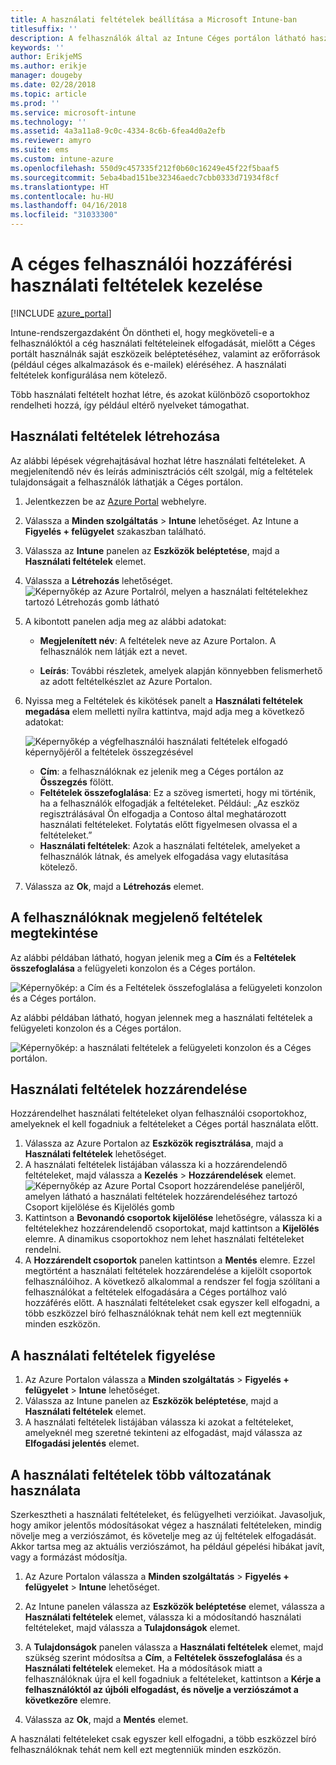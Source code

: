 ```yaml
---
title: A használati feltételek beállítása a Microsoft Intune-ban
titlesuffix: ''
description: A felhasználók által az Intune Céges portálon látható használati feltételek beállítása.
keywords: ''
author: ErikjeMS
ms.author: erikje
manager: dougeby
ms.date: 02/28/2018
ms.topic: article
ms.prod: ''
ms.service: microsoft-intune
ms.technology: ''
ms.assetid: 4a3a11a8-9c0c-4334-8c6b-6fea4d0a2efb
ms.reviewer: amyro
ms.suite: ems
ms.custom: intune-azure
ms.openlocfilehash: 550d9c457335f212f0b60c16249e45f22f5baaf5
ms.sourcegitcommit: 5eba4bad151be32346aedc7cbb0333d71934f8cf
ms.translationtype: HT
ms.contentlocale: hu-HU
ms.lasthandoff: 04/16/2018
ms.locfileid: "31033300"
---
```

# <a name="manage-your-companys-terms-and-conditions-for-user-access"></a>A céges felhasználói hozzáférési használati feltételek kezelése

[!INCLUDE [azure_portal](./includes/azure_portal.md)]

Intune-rendszergazdaként Ön döntheti el, hogy megköveteli-e a felhasználóktól a cég használati feltételeinek elfogadását, mielőtt a Céges portált használnák saját eszközeik beléptetéséhez, valamint az erőforrások (például céges alkalmazások és e-mailek) eléréséhez. A használati feltételek konfigurálása nem kötelező.

Több használati feltételt hozhat létre, és azokat különböző csoportokhoz rendelheti hozzá, így például eltérő nyelveket támogathat.

## <a name="create-terms-and-conditions"></a>Használati feltételek létrehozása
Az alábbi lépések végrehajtásával hozhat létre használati feltételeket. A megjelenítendő név és leírás adminisztrációs célt szolgál, míg a feltételek tulajdonságait a felhasználók láthatják a Céges portálon.

1. Jelentkezzen be az [Azure Portal](https://portal.azure.com) webhelyre.
2. Válassza a **Minden szolgáltatás** > **Intune** lehetőséget. Az Intune a **Figyelés + felügyelet** szakaszban található.
3. Válassza az **Intune** panelen az **Eszközök beléptetése**, majd a **Használati feltételek** elemet.
2. Válassza a **Létrehozás** lehetőséget.
![Képernyőkép az Azure Portalról, melyen a használati feltételekhez tartozó Létrehozás gomb látható](media/terms-create-terms.png)
3. A kibontott panelen adja meg az alábbi adatokat:

   - **Megjelenített név**: A feltételek neve az Azure Portalon. A felhasználók nem látják ezt a nevet.

   - **Leírás**: További részletek, amelyek alapján könnyebben felismerhető az adott feltételkészlet az Azure Portalon.

4. Nyissa meg a Feltételek és kikötések panelt a **Használati feltételek megadása** elem melletti nyílra kattintva, majd adja meg a következő adatokat:

   ![Képernyőkép a végfelhasználói használati feltételek elfogadó képernyőjéről a feltételek összegzésével](./media/terms-summary-create.png)

   - **Cím**: a felhasználóknak ez jelenik meg a Céges portálon az **Összegzés** fölött.
   - **Feltételek összefoglalása**: Ez a szöveg ismerteti, hogy mi történik, ha a felhasználók elfogadják a feltételeket. Például: „Az eszköz regisztrálásával Ön elfogadja a Contoso által meghatározott használati feltételeket. Folytatás előtt figyelmesen olvassa el a feltételeket.”
   - **Használati feltételek**: Azok a használati feltételek, amelyeket a felhasználók látnak, és amelyek elfogadása vagy elutasítása kötelező.

5. Válassza az **Ok**, majd a **Létrehozás** elemet.

## <a name="see-how-terms-are-displayed-to-your-users"></a>A felhasználóknak megjelenő feltételek megtekintése
Az alábbi példában látható, hogyan jelenik meg a **Cím** és a **Feltételek összefoglalása** a felügyeleti konzolon és a Céges portálon.

![Képernyőkép: a Cím és a Feltételek összefoglalása a felügyeleti konzolon és a Céges portálon.](./media/terms-summary-terms.png)

Az alábbi példában látható, hogyan jelennek meg a használati feltételek a felügyeleti konzolon és a Céges portálon.

![Képernyőkép: a használati feltételek a felügyeleti konzolon és a Céges portálon.](./media/terms-properties-terms.png)

## <a name="assign-terms-and-conditions"></a>Használati feltételek hozzárendelése

Hozzárendelhet használati feltételeket olyan felhasználói csoportokhoz, amelyeknek el kell fogadniuk a feltételeket a Céges portál használata előtt.

1. Válassza az Azure Portalon az **Eszközök regisztrálása**, majd a **Használati feltételek** lehetőséget.
2. A használati feltételek listájában válassza ki a hozzárendelendő feltételeket, majd válassza a **Kezelés** > **Hozzárendelések** elemet.
![Képernyőkép az Azure Portal Csoport hozzárendelése paneljéről, amelyen látható a használati feltételek hozzárendeléséhez tartozó Csoport kijelölése és Kijelölés gomb](media/terms-assign-groups.png)
3. Kattintson a **Bevonandó csoportok kijelölése** lehetőségre, válassza ki a feltételekhez hozzárendelendő csoportokat, majd kattintson a **Kijelölés** elemre. A dinamikus csoportokhoz nem lehet használati feltételeket rendelni.
4. A **Hozzárendelt csoportok** panelen kattintson a **Mentés** elemre.  Ezzel megtörtént a használati feltételek hozzárendelése a kijelölt csoportok felhasználóihoz. A következő alkalommal a rendszer fel fogja szólítani a felhasználókat a feltételek elfogadására a Céges portálhoz való hozzáférés előtt. A használati feltételeket csak egyszer kell elfogadni, a több eszközzel bíró felhasználóknak tehát nem kell ezt megtenniük minden eszközön.


## <a name="monitor-terms-and-conditions"></a>A használati feltételek figyelése

1. Az Azure Portalon válassza a **Minden szolgáltatás** > **Figyelés + felügyelet** > **Intune** lehetőséget. 
1. Válassza az Intune panelen az **Eszközök beléptetése**, majd a **Használati feltételek** elemet.
2. A használati feltételek listájában válassza ki azokat a feltételeket, amelyeknél meg szeretné tekinteni az elfogadást, majd válassza az **Elfogadási jelentés** elemet.

## <a name="work-with-multiple-versions-of-terms-and-conditions"></a>A használati feltételek több változatának használata
Szerkesztheti a használati feltételeket, és felügyelheti verzióikat. Javasoljuk, hogy amikor jelentős módosításokat végez a használati feltételeken, mindig növelje meg a verziószámot, és követelje meg az új feltételek elfogadását. Akkor tartsa meg az aktuális verziószámot, ha például gépelési hibákat javít, vagy a formázást módosítja.

1. Az Azure Portalon válassza a **Minden szolgáltatás** > **Figyelés + felügyelet** > **Intune** lehetőséget.

2. Az Intune panelen válassza az **Eszközök beléptetése** elemet, válassza a **Használati feltételek** elemet, válassza ki a módosítandó használati feltételeket, majd válassza a **Tulajdonságok** elemet.

4. A **Tulajdonságok** panelen válassza a **Használati feltételek** elemet, majd szükség szerint módosítsa a **Cím**, a **Feltételek összefoglalása** és a **Használati feltételek** elemeket. Ha a módosítások miatt a felhasználóknak újra el kell fogadniuk a feltételeket, kattintson a **Kérje a felhasználóktól az újbóli elfogadást, és növelje a verziószámot a következőre** elemre.

4.  Válassza az **Ok**, majd a **Mentés** elemet.

A használati feltételeket csak egyszer kell elfogadni, a több eszközzel bíró felhasználóknak tehát nem kell ezt megtenniük minden eszközön.
